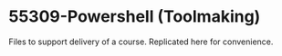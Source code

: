 # 55309-Powershell (Toolmaking)
Files to support delivery of a course. Replicated here for convenience.
